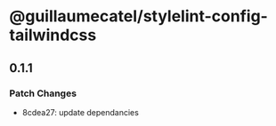 # @guillaumecatel/stylelint-config-tailwindcss

## 0.1.1

### Patch Changes

- 8cdea27: update dependancies
